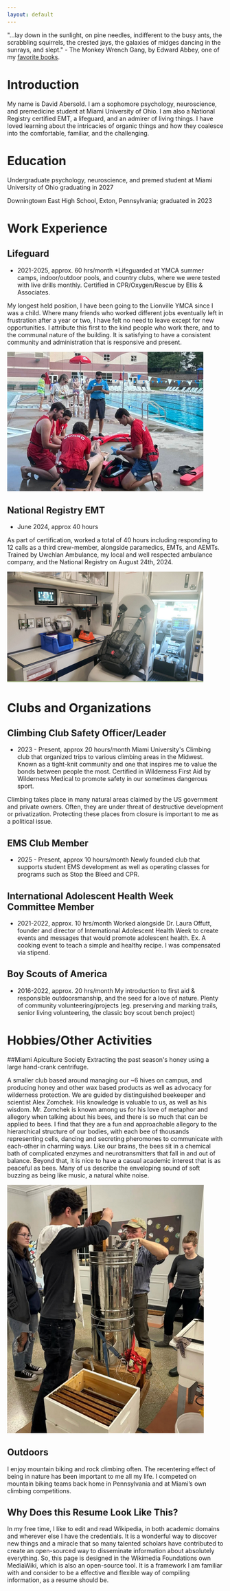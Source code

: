 ```yaml
---
layout: default
---
```

"...lay down in the sunlight, on pine needles, indifferent to the busy ants, the scrabbling squirrels, the crested jays, the galaxies of midges dancing in the sunrays, and slept." - The Monkey Wrench Gang, by Edward Abbey, one of my [favorite books](./favorite-books.html).

# Introduction

My name is David Abersold. I am a sophomore psychology, neuroscience, and premedicine student at Miami University of Ohio. I am also a National Registry certified EMT, a lifeguard, and an admirer of living things. I have loved learning about the intricacies of organic things and how they coalesce into the comfortable, familiar, and the challenging.

# Education

Undergraduate psychology, neuroscience, and premed student at Miami University of Ohio graduating in 2027

Downingtown East High School, Exton, Pennsylvania; graduated in 2023 

# Work Experience

## Lifeguard

* 2021-2025, approx. 60 hrs/month
*Lifeguarded at YMCA summer camps, indoor/outdoor pools, and country clubs, where we were tested with live drills monthly. Certified in CPR/Oxygen/Rescue by Ellis & Associates.

My longest held position, I have been going to the Lionville YMCA since I was a child. Where many friends who worked different jobs eventually left in frustration after a year or two, I have felt no need to leave except for new opportunities. I attribute this first to the kind people who work there, and to the communal nature of the building. It is satisfying to have a consistent community and administration that is responsive and present.

![Lifeguarding](./assets/img/lifeguarding.PNG)

## National Registry EMT

* June 2024, approx 40 hours

As part of certification, worked a total of 40 hours including responding to 12 calls as a third crew-member, alongside paramedics, EMTs, and AEMTs. Trained by Uwchlan Ambulance, my local and well respected ambulance company, and the National Registry on August 24th, 2024.

![Ambulance](./assets/img/ambulance.PNG)

  
# Clubs and Organizations

## Climbing Club Safety Officer/Leader

* 2023 - Present, approx 20 hours/month
    Miami University's Climbing club that organized trips to various climbing areas in the Midwest. Known as a tight-knit community and one that inspires me to value the bonds between people the most. Certified in Wilderness First Aid by Wilderness Medical to promote safety in our sometimes dangerous sport.

Climbing takes place in many natural areas claimed by the US government and private owners. Often, they are under threat of destructive development or privatization. Protecting these places from closure is important to me as a political issue.

## EMS Club Member

* 2025 - Present, approx 10 hours/month
    Newly founded club that supports student EMS development as well as operating classes for programs such as Stop the Bleed and CPR.

## International Adolescent Health Week Committee Member

* 2021-2022, approx. 10 hrs/month
    Worked alongside Dr. Laura Offutt, founder and director of International Adolescent Health Week to create events and messages that would promote adolescent health. Ex. A cooking event to teach a simple and healthy recipe. I was compensated via stipend.

## Boy Scouts of America

* 2016-2022, approx. 20 hrs/month
    My introduction to first aid & responsible outdoorsmanship, and the seed for a love of nature. Plenty of community volunteering/projects (eg. preserving and marking trails, senior living volunteering, the classic boy scout bench project)


# Hobbies/Other Activities

##Miami Apiculture Society
Extracting the past season's honey using a large hand-crank centrifuge.

A smaller club based around managing our ~6 hives on campus, and producing honey and other wax based products as well as advocacy for wilderness protection. We are guided by distinguished beekeeper and scientist Alex Zomchek. His knowledge is valuable to us, as well as his wisdom. Mr. Zomchek is known among us for his love of metaphor and allegory when talking about his bees, and there is so much that can be applied to bees. I find that they are a fun and approachable allegory to the hierarchical structure of our bodies, with each bee of thousands representing cells, dancing and secreting pheromones to communicate with each-other in charming ways. Like our brains, the bees sit in a chemical bath of complicated enzymes and neurotransmitters that fall in and out of balance. Beyond that, it is nice to have a casual academic interest that is as peaceful as bees. Many of us describe the enveloping sound of soft buzzing as being like music, a natural white noise.

![Beekeeping](./assets/img/beekeeping.PNG)

## Outdoors

I enjoy mountain biking and rock climbing often. The recentering effect of being in nature has been important to me all my life. I competed on mountain biking teams back home in Pennsylvania and at Miami’s own climbing competitions.  

## Why Does this Resume Look Like This?

In my free time, I like to edit and read Wikipedia, in both academic domains and wherever else I have the credentials. It is a wonderful way to discover new things and a miracle that so many talented scholars have contributed to create an open-sourced way to disseminate information about absolutely everything. So, this page is designed in the Wikimedia Foundations own MediaWiki, which is also an open-source tool. It is a framework I am familiar with and consider to be a effective and flexible way of compiling information, as a resume should be. 
